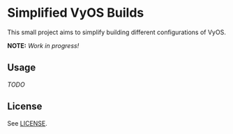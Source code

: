 # Simplified VyOS Builds

This small project aims to simplify building different configurations of VyOS.

**NOTE:** _Work in progress!_

## Usage

_TODO_

## License

See [LICENSE](LICENSE).
